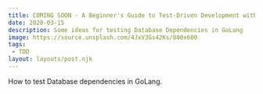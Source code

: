 ```yaml
---
title: COMING SOON - A Beginner's Guide to Test-Driven Development with Databases
date: 2020-03-15
description: Some ideas for testing Database Dependencies in GoLang
image: https://source.unsplash.com/4JxV3Gs42Ks/800x600
tags:
 - TDD
layout: layouts/post.njk
---
```


<!-- Excerpt Start -->

How to test Database dependencies in GoLang.

<!-- Excerpt End -->

